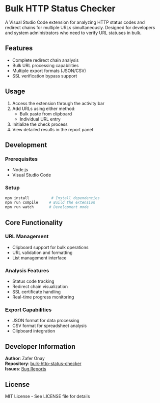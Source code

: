 # Bulk HTTP Status Checker

A Visual Studio Code extension for analyzing HTTP status codes and redirect chains for multiple URLs simultaneously. Designed for developers and system administrators who need to verify URL statuses in bulk.

## Features

- Complete redirect chain analysis
- Bulk URL processing capabilities
- Multiple export formats (JSON/CSV)
- SSL verification bypass support


## Usage

1. Access the extension through the activity bar
2. Add URLs using either method:
   - Bulk paste from clipboard
   - Individual URL entry
3. Initialize the check process
4. View detailed results in the report panel

## Development

### Prerequisites
- Node.js
- Visual Studio Code

### Setup
```bash
npm install          # Install dependencies
npm run compile     # Build the extension
npm run watch       # Development mode
```

## Core Functionality

### URL Management
- Clipboard support for bulk operations
- URL validation and formatting
- List management interface

### Analysis Features
- Status code tracking
- Redirect chain visualization
- SSL certificate handling
- Real-time progress monitoring

### Export Capabilities
- JSON format for data processing
- CSV format for spreadsheet analysis
- Clipboard integration



## Developer Information

**Author**: Zafer Onay  
**Repository**: [bulk-http-status-checker](https://github.com/zonay/bulk-http-status-checker)  
**Issues**: [Bug Reports](https://github.com/zonay/bulk-http-status-checker/issues)

## License

MIT License - See LICENSE file for details
